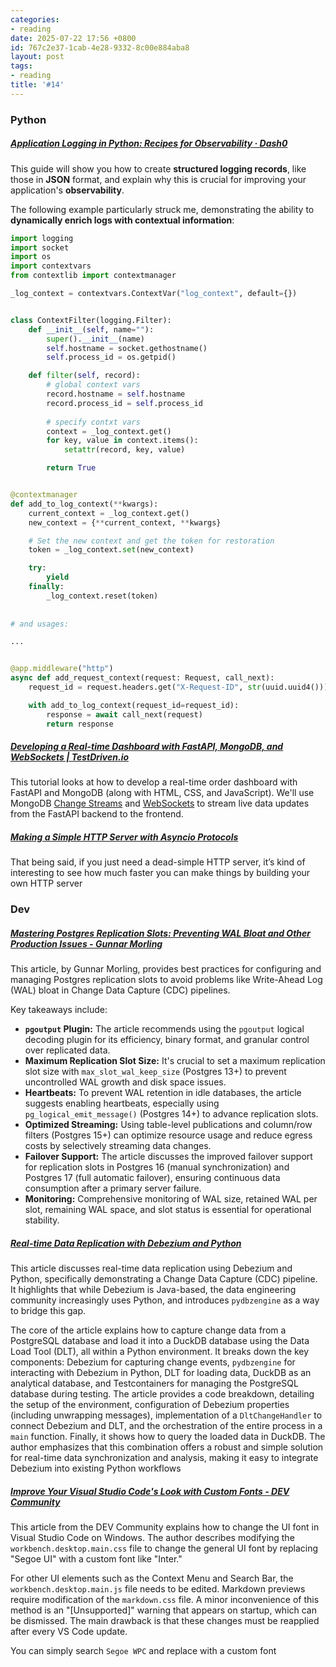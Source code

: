 ```yaml
---
categories:
- reading
date: 2025-07-22 17:56 +0800
id: 767c2e37-1cab-4e28-9332-8c00e884aba8
layout: post
tags:
- reading
title: '#14'
---
```


### Python

##### [Application Logging in Python: Recipes for Observability · Dash0](https://www.dash0.com/guides/logging-in-python)

This guide will show you how to create **structured logging records**, like those in **JSON** format, and explain why this is crucial for improving your application's **observability**.



The following example particularly struck me, demonstrating the ability to **dynamically enrich logs with contextual information**:



```python
import logging
import socket
import os
import contextvars
from contextlib import contextmanager

_log_context = contextvars.ContextVar("log_context", default={})


class ContextFilter(logging.Filter):
    def __init__(self, name=""):
        super().__init__(name)
        self.hostname = socket.gethostname()
        self.process_id = os.getpid()

    def filter(self, record):
        # global context vars
        record.hostname = self.hostname
        record.process_id = self.process_id
		
        # specify contxt vars
        context = _log_context.get()
        for key, value in context.items():
            setattr(record, key, value)

        return True


@contextmanager
def add_to_log_context(**kwargs):
    current_context = _log_context.get()
    new_context = {**current_context, **kwargs}

    # Set the new context and get the token for restoration
    token = _log_context.set(new_context)

    try:
        yield
    finally:
        _log_context.reset(token)
        
        
# and usages:

...


@app.middleware("http")
async def add_request_context(request: Request, call_next):
    request_id = request.headers.get("X-Request-ID", str(uuid.uuid4()))

    with add_to_log_context(request_id=request_id):
        response = await call_next(request)
        return response

```



##### [Developing a Real-time Dashboard with FastAPI, MongoDB, and WebSockets \| TestDriven.io](https://testdriven.io/blog/fastapi-mongo-websockets/)

This tutorial looks at how to develop a real-time order dashboard with FastAPI and MongoDB (along with HTML, CSS, and JavaScript). We'll use MongoDB [Change Streams](https://www.mongodb.com/docs/manual/changestreams/) and [WebSockets](https://en.wikipedia.org/wiki/WebSocket) to stream live data updates from the FastAPI backend to the frontend.



##### [Making a Simple HTTP Server with Asyncio Protocols](https://jacobpadilla.com/articles/asyncio-protocols)

That being said, if you just need a dead-simple HTTP server, it’s kind of interesting to see how much faster you can make things by building your own HTTP server



### Dev

##### [Mastering Postgres Replication Slots: Preventing WAL Bloat and Other Production Issues - Gunnar Morling](https://www.morling.dev/blog/mastering-postgres-replication-slots/)

This article, by Gunnar Morling, provides best practices for configuring and managing Postgres replication slots to avoid problems like Write-Ahead Log (WAL) bloat in Change Data Capture (CDC) pipelines.

Key takeaways include:

- **`pgoutput` Plugin:** The article recommends using the `pgoutput` logical decoding plugin for its efficiency, binary format, and granular control over replicated data.
- **Maximum Replication Slot Size:** It's crucial to set a maximum replication slot size with `max_slot_wal_keep_size` (Postgres 13+) to prevent uncontrolled WAL growth and disk space issues.
- **Heartbeats:** To prevent WAL retention in idle databases, the article suggests enabling heartbeats, especially using `pg_logical_emit_message()` (Postgres 14+) to advance replication slots.
- **Optimized Streaming:** Using table-level publications and column/row filters (Postgres 15+) can optimize resource usage and reduce egress costs by selectively streaming data changes.
- **Failover Support:** The article discusses the improved failover support for replication slots in Postgres 16 (manual synchronization) and Postgres 17 (full automatic failover), ensuring continuous data consumption after a primary server failure.
- **Monitoring:** Comprehensive monitoring of WAL size, retained WAL per slot, remaining WAL space, and slot status is essential for operational stability.



##### [Real-time Data Replication with Debezium and Python](https://debezium.io/blog/2025/02/01/real-time-data-replication-with-debezium-and-python/)

This article discusses real-time data replication using Debezium and Python, specifically demonstrating a Change Data Capture (CDC) pipeline. It highlights that while Debezium is Java-based, the data engineering community increasingly uses Python, and introduces `pydbzengine` as a way to bridge this gap.

The core of the article explains how to capture change data from a PostgreSQL database and load it into a DuckDB database using the Data Load Tool (DLT), all within a Python environment. It breaks down the key components: Debezium for capturing change events, `pydbzengine` for interacting with Debezium in Python, DLT for loading data, DuckDB as an analytical database, and Testcontainers for managing the PostgreSQL database during testing. The article provides a code breakdown, detailing the setup of the environment, configuration of Debezium properties (including unwrapping messages), implementation of a `DltChangeHandler` to connect Debezium and DLT, and the orchestration of the entire process in a `main` function. Finally, it shows how to query the loaded data in DuckDB. The author emphasizes that this combination offers a robust and simple solution for real-time data synchronization and analysis, making it easy to integrate Debezium into existing Python workflows



##### [Improve Your Visual Studio Code's Look with Custom Fonts - DEV Community](https://dev.to/kunaltanwar/how-to-change-vs-code-ui-font-in-windows-5e2e)

This article from the DEV Community explains how to change the UI font in Visual Studio Code on Windows. The author describes modifying the `workbench.desktop.main.css` file to change the general UI font by replacing "Segoe UI" with a custom font like "Inter."

For other UI elements such as the Context Menu and Search Bar, the `workbench.desktop.main.js` file needs to be edited. Markdown previews require modification of the `markdown.css` file. A minor inconvenience of this method is an "[Unsupported]" warning that appears on startup, which can be dismissed. The main drawback is that these changes must be reapplied after every VS Code update.

You can simply search `Segoe WPC` and replace with a custom font